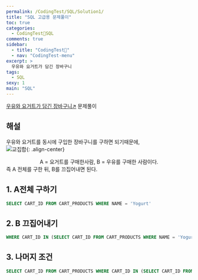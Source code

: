 ```yaml
---
permalink: /CodingTest/SQL/Solution1/
title: "SQL 고급용 문제풀이"
toc: true
categories:
  - CodingTest🦁SQL
comments: true
sidebar:
  - title: "CodingTest🦁"
  - nav: "CodingTest-menu"
excerpt: >
  우유와 요거트가 담긴 장바구니
tags:
  - SQL
sexy: 1
main: "SQL"
---
```

[우유와 요거트가 담긴 장바구니↗️](https://programmers.co.kr/learn/courses/30/lessons/62284) 문제풀이

## 해설
우유와 요거트를 동시에 구입한 장바구니를 구하면 되기때문에,  
![교집합]({{site.baseurl}}/assets/images/DB/common.png){: .align-center} 
<figcaption align="center">A = 요거트를 구매한사람, B = 우유를 구매한 사람이다. </figcaption>
즉 A 전체를 구한 뒤, B를 끄집어내면 된다.

## 1. A전체 구하기
```sql
SELECT CART_ID FROM CART_PRODUCTS WHERE NAME = 'Yogurt'
```

## 2. B 끄집어내기
```sql
WHERE CART_ID IN (SELECT CART_ID FROM CART_PRODUCTS WHERE NAME = 'Yogurt') and NAME = 'Milk'
```

## 3. 나머지 조건 
```sql
SELECT CART_ID FROM CART_PRODUCTS WHERE CART_ID IN (SELECT CART_ID FROM CART_PRODUCTS WHERE NAME = 'Yogurt') and NAME = 'Milk'
```